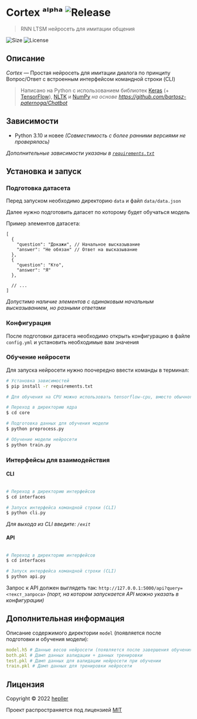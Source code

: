 # Cortex ᵃˡᵖʰᵃ ![Release](https://img.shields.io/github/v/release/hepller/cortex)

> RNN LTSM нейросеть для имитации общения

![Size](https://img.shields.io/github/repo-size/hepller/cortex)
![License](https://img.shields.io/github/license/hepller/cortex)

## Описание

_Cortex_ — Простая нейросеть для имитации диалога по принципу Вопрос/Ответ с встроенным интерфейсом командной строки (CLI)

> Написано на Python с использованием библиотек [Keras](https://keras.io/) (+ [TensorFlow](https://www.tensorflow.org/)), [NLTK](https://www.nltk.org/) и [NumPy](https://numpy.org/) _на основе https://github.com/bartosz-paternoga/Chatbot_

## Зависимости

- Python 3.10 и новее _(Совместимость с более ранними версиями не проверялась)_

_Дополнительные зависимости указаны в [`requirements.txt`](requirements.txt)_

## Установка и запуск

### Подготовка датасета

Перед запуском необходимо директорию `data` и файл `data/data.json`

Далее нужно подготовить датасет  по которому будет обучаться модель

Пример элементов датасета:

```json5
[
  {
    "question": "Докажи", // Начальное высказывание
    "answer": "Не обязан" // Ответ на высказывание
  },
  {
    "question": "Кто",
    "answer": "Я"
  },
  
  // ...
]
```

_Допустимо наличие элементов с одинаковым начальным высказыванием, но разными ответами_

### Конфигурация

После подготовки датасета необходимо открыть конфигурацию в файле `config.yml` и установить необходимые вам значения

### Обучение нейросети

Для запуска нейросети нужно поочередно ввести команды в терминал:

```bash
# Установка зависимостей
$ pip install -r requirements.txt

# Для обучения на CPU можно использовать tensorflow-cpu, вместо обычного tensorflow

# Переход в директорию ядра
$ cd core

# Подготовка данных для обучения модели
$ python preprocess.py

# Обучение модели нейросети
$ python train.py
```

### Интерфейсы для взаимодействия

#### CLI

```bash

# Переход в директорию интерфейсов
$ cd interfaces

# Запуск интерфейса командной строки (CLI)
$ python cli.py
```

_Для выхода из CLI введите: `/exit`_

#### API

```bash

# Переход в директорию интерфейсов
$ cd interfaces

# Запуск интерфейса командной строки (CLI)
$ python api.py
```

Запрос к API должен выглядеть так: `http://127.0.0.1:5000/api?query=<текст_запроса>` _(порт, на котором запускается API можно указать в конфигурации)_

## Дополнительная информация

Описание содержимого директории `model` (появляется после подготовки и обучения модели):

```yaml
model.h5 # Данные весов нейросети (появляется после завершения обучения)
both.pkl # Дамп данных валидации + данных тренировки
test.pkl # Дамп данных для валидации нейросети при обучении
train.pkl # Дамп данных для тренировки нейросети
```

## Лицензия

Copyright © 2022 [hepller](https://github.com/hepller)

Проект распространяется под лицензией [MIT](license)
